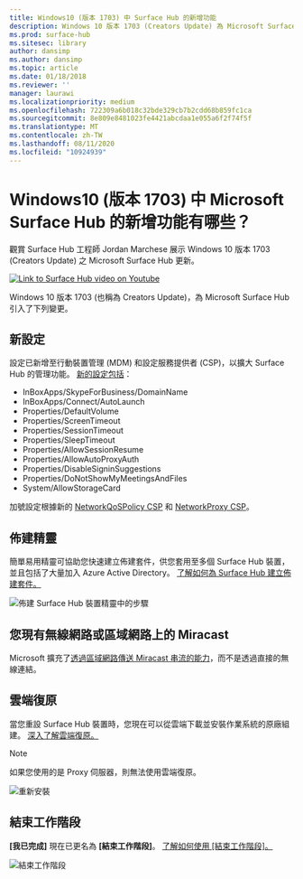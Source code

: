 ```yaml
---
title: Windows10 (版本 1703) 中 Surface Hub 的新增功能
description: Windows 10 版本 1703 (Creators Update) 為 Microsoft Surface Hub 帶來了新的功能。
ms.prod: surface-hub
ms.sitesec: library
author: dansimp
ms.author: dansimp
ms.topic: article
ms.date: 01/18/2018
ms.reviewer: ''
manager: laurawi
ms.localizationpriority: medium
ms.openlocfilehash: 722309a6b018c32bde329cb7b2cdd68b859fc1ca
ms.sourcegitcommit: 8e809e8481023fe4421abcdaa1e055a6f2f74f5f
ms.translationtype: MT
ms.contentlocale: zh-TW
ms.lasthandoff: 08/11/2020
ms.locfileid: "10924939"
---
```

# Windows10 (版本 1703) 中 Microsoft Surface Hub 的新增功能有哪些？

觀賞 Surface Hub 工程師 Jordan Marchese 展示 Windows 10 版本 1703 (Creators Update) 之 Microsoft Surface Hub 更新。 

<a href="https://www.youtube.com/watch?v=R8tX10VIgq0" target="_blank"> <img src="images/whats-new-video-thumbnail.png" alt="Link to Surface Hub video on Youtube" /></a>

Windows 10 版本 1703 (也稱為 Creators Update)，為 Microsoft Surface Hub 引入了下列變更。

## 新設定

設定已新增至行動裝置管理 (MDM) 和設定服務提供者 (CSP)，以擴大 Surface Hub 的管理功能。 [新的設定包括](manage-settings-with-mdm-for-surface-hub.md)：

- InBoxApps/SkypeForBusiness/DomainName
- InBoxApps/Connect/AutoLaunch
- Properties/DefaultVolume
- Properties/ScreenTimeout
- Properties/SessionTimeout
- Properties/SleepTimeout
- Properties/AllowSessionResume
- Properties/AllowAutoProxyAuth
- Properties/DisableSigninSuggestions
- Properties/DoNotShowMyMeetingsAndFiles
- System/AllowStorageCard

加號設定根據新的 [NetworkQoSPolicy CSP](https://msdn.microsoft.com/windows/hardware/commercialize/customize/mdm/networkqospolicy-csp) 和 [NetworkProxy CSP](https://msdn.microsoft.com/windows/hardware/commercialize/customize/mdm/networkproxy-csp)。
</br>

## 佈建精靈

簡單易用精靈可協助您快速建立佈建套件，供您套用至多個 Surface Hub 裝置，並且包括了大量加入 Azure Active Directory。 [了解如何為 Surface Hub 建立佈建套件。](provisioning-packages-for-certificates-surface-hub.md)

![佈建 Surface Hub 裝置精靈中的步驟](images/wcd-wizard.png)
    
## 您現有無線網路或區域網路上的 Miracast 

Microsoft 擴充了[透過區域網路傳送 Miracast 串流的能力](miracast-over-infrastructure.md)，而不是透過直接的無線連結。 
    
## 雲端復原

當您重設 Surface Hub 裝置時，您現在可以從雲端下載並安裝作業系統的原廠組建。 [深入了解雲端復原。](device-reset-surface-hub.md#cloud-recovery)

>[!NOTE]
>如果您使用的是 Proxy 伺服器，則無法使用雲端復原。
    
![重新安裝](images/reinstall.png)
    
## 結束工作階段

**[我已完成]** 現在已更名為 **[結束工作階段]**。 [了解如何使用 [結束工作階段]。](finishing-your-surface-hub-meeting.md) 

![結束工作階段](images/end-session.png)



 

 
